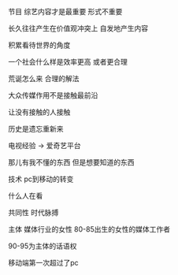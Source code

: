 节目 综艺内容才是最重要 形式不重要

长久往往产生在价值观冲突上 自发地产生内容

积累看待世界的角度

一个社会什么样是效率更高 或者更合理

荒诞怎么来 合理的解法


大众传媒作用不是接触最前沿

让没有接触的人接触


历史是遗忘重新来


电视经验 -> 爱奇艺平台

那儿有我不懂的东西 但是想要知道的东西

技术 pc到移动的转变

什么人在看

共同性 时代脉搏


主体 媒体行业的女性 80-85出生的女性的媒体工作者

90-95为主体的话语权 

移动端第一次超过了pc
